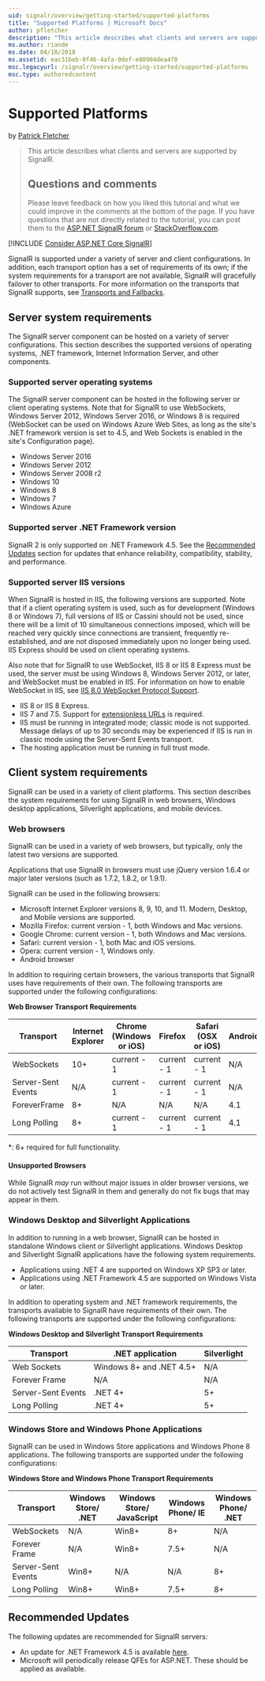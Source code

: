 ```yaml
---
uid: signalr/overview/getting-started/supported-platforms
title: "Supported Platforms | Microsoft Docs"
author: pfletcher
description: "This article describes what clients and servers are supported by SignalR."
ms.author: riande
ms.date: 04/18/2018
ms.assetid: eac31beb-0f46-4afa-9def-e80904dea4f0
msc.legacyurl: /signalr/overview/getting-started/supported-platforms
msc.type: authoredcontent
---
```

Supported Platforms
====================
by [Patrick Fletcher](https://github.com/pfletcher)

> This article describes what clients and servers are supported by SignalR. 
> 
> ## Questions and comments
> 
> Please leave feedback on how you liked this tutorial and what we could improve in the comments at the bottom of the page. If you have questions that are not directly related to the tutorial, you can post them to the [ASP.NET SignalR forum](https://forums.asp.net/1254.aspx/1?ASP+NET+SignalR) or [StackOverflow.com](http://stackoverflow.com/).

[!INCLUDE [Consider ASP.NET Core SignalR](../../../includes/signalr-version-disambiguation.md)]

SignalR is supported under a variety of server and client configurations. In addition, each transport option has a set of requirements of its own; if the system requirements for a transport are not available, SignalR will gracefully failover to other transports. For more information on the transports that SignalR supports, see [Transports and Fallbacks](introduction-to-signalr.md#transports).

## Server system requirements

The SignalR server component can be hosted on a variety of server configurations. This section describes the supported versions of operating systems, .NET framework, Internet Information Server, and other components.

### Supported server operating systems

The SignalR server component can be hosted in the following server or client operating systems. Note that for SignalR to use WebSockets, Windows Server 2012, Windows Server 2016, or Windows 8 is required (WebSocket can be used on Windows Azure Web Sites, as long as the site's .NET framework version is set to 4.5, and Web Sockets is enabled in the site's Configuration page).

- Windows Server 2016
- Windows Server 2012
- Windows Server 2008 r2
- Windows 10
- Windows 8
- Windows 7
- Windows Azure

### Supported server .NET Framework version

SignalR 2 is only supported on .NET Framework 4.5. See the [Recommended Updates](#updates) section for updates that enhance reliability, compatibility, stability, and performance.

### Supported server IIS versions

When SignalR is hosted in IIS, the following versions are supported. Note that if a client operating system is used, such as for development (Windows 8 or Windows 7), full versions of IIS or Cassini should not be used, since there will be a limit of 10 simultaneous connections imposed, which will be reached very quickly since connections are transient, frequently re-established, and are not disposed immediately upon no longer being used. IIS Express should be used on client operating systems.

Also note that for SignalR to use WebSocket, IIS 8 or IIS 8 Express must be used, the server must be using Windows 8, Windows Server 2012, or later, and WebSocket must be enabled in IIS. For information on how to enable WebSocket in IIS, see [IIS 8.0 WebSocket Protocol Support](https://www.iis.net/learn/get-started/whats-new-in-iis-8/iis-80-websocket-protocol-support).

- IIS 8 or IIS 8 Express.
- IIS 7 and 7.5. Support for [extensionless URLs](https://support.microsoft.com/kb/980368) is required.
- IIS must be running in integrated mode; classic mode is not supported. Message delays of up to 30 seconds may be experienced if IIS is run in classic mode using the Server-Sent Events transport.
- The hosting application must be running in full trust mode.

## Client system requirements

SignalR can be used in a variety of client platforms. This section describes the system requirements for using SignalR in web browsers, Windows desktop applications, Silverlight applications, and mobile devices.

### Web browsers

SignalR can be used in a variety of web browsers, but typically, only the latest two versions are supported.

Applications that use SignalR in browsers must use jQuery version 1.6.4 or major later versions (such as 1.7.2, 1.8.2, or 1.9.1).

SignalR can be used in the following browsers:

- Microsoft Internet Explorer versions 8, 9, 10, and 11. Modern, Desktop, and Mobile versions are supported.
- Mozilla Firefox: current version - 1, both Windows and Mac versions.
- Google Chrome: current version - 1, both Windows and Mac versions.
- Safari: current version - 1, both Mac and iOS versions.
- Opera: current version - 1, Windows only.
- Android browser

In addition to requiring certain browsers, the various transports that SignalR uses have requirements of their own. The following transports are supported under the following configurations:

<a id="browser"></a>

**Web Browser Transport Requirements**

| Transport | Internet Explorer | Chrome (Windows or iOS) | Firefox | Safari (OSX or iOS) | Android |
| --- | --- | --- | --- | --- | --- |
| WebSockets | 10+ | current - 1 | current - 1 | current - 1 | N/A |
| Server-Sent Events | N/A | current - 1 | current - 1 | current - 1 | N/A |
| ForeverFrame | 8+ | N/A | N/A | N/A | 4.1 |
| Long Polling | 8+ | current - 1 | current - 1 | current - 1 | 4.1 |

\*: 6+ required for full functionality.

#### Unsupported Browsers

While SignalR *may* run without major issues in older browser versions, we do not actively test SignalR in them and generally do not fix bugs that may appear in them.

### Windows Desktop and Silverlight Applications

In addition to running in a web browser, SignalR can be hosted in standalone Windows client or Silverlight applications. Windows Desktop and Silverlight SignalR applications have the following system requirements.

- Applications using .NET 4 are supported on Windows XP SP3 or later.
- Applications using .NET Framework 4.5 are supported on Windows Vista or later.

In addition to operating system and .NET framework requirements, the transports available to SignalR have requirements of their own. The following transports are supported under the following configurations:

**Windows Desktop and Silverlight Transport Requirements**

| Transport | .NET application | Silverlight |
| --- | --- | --- |
| Web Sockets | Windows 8+ and .NET 4.5+ | N/A |
| Forever Frame | N/A | N/A |
| Server-Sent Events | .NET 4+ | 5+ |
| Long Polling | .NET 4+ | 5+ |

<a id="android"></a>

### Windows Store and Windows Phone Applications

SignalR can be used in Windows Store applications and Windows Phone 8 applications. The following transports are supported under the following configurations:

**Windows Store and Windows Phone Transport Requirements**

| Transport | Windows Store/ .NET | Windows Store/ JavaScript | Windows Phone/ IE | Windows Phone/ .NET |
| --- | --- | --- | --- | --- |
| WebSockets | N/A | Win8+ | 8+ | N/A |
| Forever Frame | N/A | Win8+ | 7.5+ | N/A |
| Server-Sent Events | Win8+ | N/A | N/A | 8+ |
| Long Polling | Win8+ | Win8+ | 7.5+ | 8+ |

<a id="updates"></a>

## Recommended Updates

The following updates are recommended for SignalR servers:

- An update for .NET Framework 4.5 is available [here](https://support.microsoft.com/kb/2750149).
- Microsoft will periodically release QFEs for ASP.NET. These should be applied as available.
